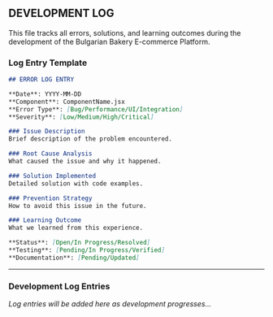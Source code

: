 ## DEVELOPMENT LOG

This file tracks all errors, solutions, and learning outcomes during the development of the Bulgarian Bakery E-commerce Platform.

### Log Entry Template
```markdown
## ERROR LOG ENTRY

**Date**: YYYY-MM-DD
**Component**: ComponentName.jsx
**Error Type**: [Bug/Performance/UI/Integration]
**Severity**: [Low/Medium/High/Critical]

### Issue Description
Brief description of the problem encountered.

### Root Cause Analysis
What caused the issue and why it happened.

### Solution Implemented
Detailed solution with code examples.

### Prevention Strategy
How to avoid this issue in the future.

### Learning Outcome
What we learned from this experience.

**Status**: [Open/In Progress/Resolved]
**Testing**: [Pending/In Progress/Verified]
**Documentation**: [Pending/Updated]
```

---

### Development Log Entries

*Log entries will be added here as development progresses...*